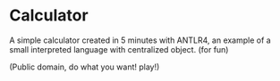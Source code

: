 Calculator
==========

A simple calculator created in 5 minutes with ANTLR4, an example of a small interpreted language with centralized object. (for fun)

(Public domain, do what you want! play!)
